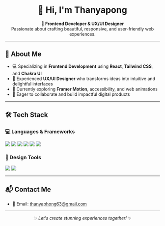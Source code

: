 <h1 align="center">👋 Hi, I'm Thanyapong</h1>

<p align="center">
  🎨 <strong>Frontend Developer & UX/UI Designer</strong><br/>
  Passionate about crafting beautiful, responsive, and user-friendly web experiences.
</p>

---

## 🧠 About Me

- 💻 Specializing in **Frontend Development** using **React**, **Tailwind CSS**, and **Chakra UI**
- 🎨 Experienced **UX/UI Designer** who transforms ideas into intuitive and delightful interfaces
- 🌱 Currently exploring **Framer Motion**, accessibility, and web animations
- 🚀 Eager to collaborate and build impactful digital products

---

## 🛠️ Tech Stack

### 💻 Languages & Frameworks
<p>
  <img src="https://img.shields.io/badge/-HTML5-E34F26?style=flat&logo=html5&logoColor=fff"/>
  <img src="https://img.shields.io/badge/-CSS3-1572B6?style=flat&logo=css3&logoColor=fff"/>
  <img src="https://img.shields.io/badge/-JavaScript-F7DF1E?style=flat&logo=javascript&logoColor=000"/>
  <img src="https://img.shields.io/badge/-React-61DAFB?style=flat&logo=react&logoColor=000"/>
  <img src="https://img.shields.io/badge/-TailwindCSS-38B2AC?style=flat&logo=tailwind-css&logoColor=fff"/>
  <img src="https://img.shields.io/badge/-ChakraUI-319795?style=flat&logo=chakra-ui&logoColor=fff"/>
</p>

### 🎨 Design Tools
<p>
  <img src="https://img.shields.io/badge/-Figma-F24E1E?style=flat&logo=figma&logoColor=fff"/>
  <img src="https://img.shields.io/badge/-AdobeXD-FF61F6?style=flat&logo=adobe-xd&logoColor=fff"/>
</p>

---

## 📬 Contact Me

- 📧 Email: [thanyaphong63@gmail.com](mailto:thanyaphong63@gmail.com)

---

<p align="center">
  ✨ <em>Let's create stunning experiences together!</em> ✨
</p>
